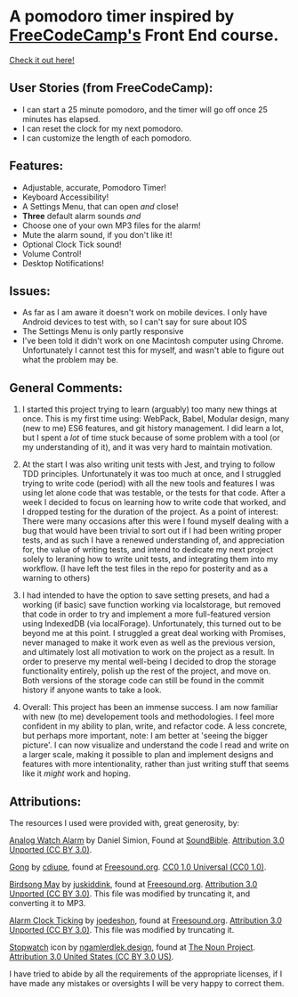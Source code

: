 # A pomodoro timer inspired by [FreeCodeCamp's](https://www.freecodecamp.com) Front End course.

[Check it out here!](http://pomodorotimer.surge.sh)

## User Stories (from FreeCodeCamp):
- I can start a 25 minute pomodoro, and the timer will go off once 25 minutes has elapsed.
- I can reset the clock for my next pomodoro.
- I can customize the length of each pomodoro.

## Features:

- Adjustable, accurate, Pomodoro Timer!
- Keyboard Accessibility!
- A Settings Menu, that can open *and* close!
- **Three** default alarm sounds *and*
- Choose one of your own MP3 files for the alarm!
- Mute the alarm sound, if you don't like it!
- Optional Clock Tick sound!
- Volume Control!
- Desktop Notifications!

## Issues:

- As far as I am aware it doesn't work on mobile devices. I only have Android devices to test with, so I can't say for sure about IOS
- The Settings Menu is only partly responsive
- I've been told it didn't work on one Macintosh computer using Chrome. Unfortunately I cannot test this for myself, and wasn't able to figure out what the problem may be.

## General Comments:

1. I started this project trying to learn (arguably) too many new things at once. This is my first time using: WebPack, Babel, Modular design, many (new to me) ES6 features, and git history management. I did learn a lot, but I spent a *lot* of time stuck because of some problem with a tool (or my understanding of it), and it was very hard to maintain motivation.

2. At the start I was also writing unit tests with Jest, and trying to follow TDD principles. Unfortunately it was too much at once, and I struggled trying to write code (period) with all the new tools and features I was using let alone code that was testable, or the tests for that code. After a week I decided to focus on learning how to write code that worked, and I dropped testing for the duration of the project. As a point of interest: There were many occasions after this were I found myself dealing with a bug that would have been trivial to sort out if I had been writing proper tests, and as such I have a renewed understanding of, and appreciation for, the value of writing tests, and intend to dedicate my next project solely to leraning how to write unit tests, and integrating them into my workflow. (I have left the test files in the repo for posterity and as a warning to others)

3. I had intended to have the option to save setting presets, and had a working (if basic) save function working via localstorage, but removed that code in order to try and implement a more full-featured version using IndexedDB (via localForage). Unfortunately, this turned out to be beyond me at this point. I struggled a great deal working with Promises, never managed to make it work even as well as the previous version, and ultimately lost all motivation to work on the project as a result. In order to preserve my mental well-being I decided to drop the storage functionality entirely, polish up the rest of the project, and move on. Both versions of the storage code can still be found in the commit history if anyone wants to take a look.

4. Overall: This project has been an immense success. I am now familiar with new (to me) developement tools and methodologies. I feel more confident in my ability to plan, write, and refactor code. A less concrete, but perhaps more important, note: I am better at 'seeing the bigger picture'. I can now visualize and understand the code I read and write on a larger scale, making it possible to plan and implement designs and features with more intentionality, rather than just writing stuff that seems like it *might* work and hoping.

## Attributions: 

The resources I used were provided with, great generosity, by:

[Analog Watch Alarm](http://soundbible.com/2197-Analog-Watch-Alarm.html) by Daniel Simion, Found at [SoundBible](http://soundbible.com/). [Attribution 3.0 Unported (CC BY 3.0)](https://creativecommons.org/licenses/by/3.0/legalcode).

[Gong](https://freesound.org/people/cdiupe/sounds/112507/) by [cdiupe](https://freesound.org/people/cdiupe/), found at [Freesound.org](https://freesound.org/). [CC0 1.0 Universal (CC0 1.0)](https://creativecommons.org/publicdomain/zero/1.0/legalcode).

[Birdsong May](http://freesound.org/people/juskiddink/sounds/98480/) by [juskiddink](http://freesound.org/people/juskiddink/), found at [Freesound.org](https://freesound.org/). [Attribution 3.0 Unported (CC BY 3.0)](https://creativecommons.org/licenses/by/3.0/legalcode). This file was modified by truncating it, and converting it to MP3.

[Alarm Clock Ticking](https://freesound.org/people/joedeshon/sounds/78563/) by [joedeshon](https://freesound.org/people/joedeshon/), found at [Freesound.org](https://freesound.org/). [Attribution 3.0 Unported (CC BY 3.0)](https://creativecommons.org/licenses/by/3.0/legalcode). This file was modified by truncating it.

[Stopwatch](https://thenounproject.com/search/?q=timer&creator=2823359&i=1136013) icon by [ngamlerdlek.design](https://thenounproject.com/ngamlerdlek.video/), found at [The Noun Project](https://thenounproject.com/). [Attribution 3.0 United States (CC BY 3.0 US)](https://creativecommons.org/licenses/by/3.0/us/legalcode).

I have tried to abide by all the requirements of the appropriate licenses, if I have made any mistakes or oversights I will be very happy to correct them.
